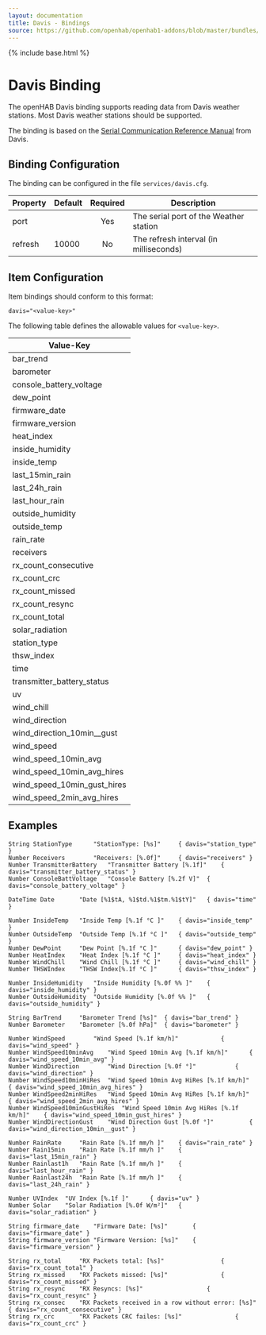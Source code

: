 ```yaml
---
layout: documentation
title: Davis - Bindings
source: https://github.com/openhab/openhab1-addons/blob/master/bundles/binding/org.openhab.binding.davis/README.md
---
```


<!-- Attention authors: Do not edit directly. Please add your changes to the appropriate source repository -->

{% include base.html %}

# Davis Binding

The openHAB Davis binding supports reading data from Davis weather stations.  Most Davis weather stations should be supported.

The binding is based on the [Serial Communication Reference Manual](http://www.google.at/url?sa=t&rct=j&q=&esrc=s&source=web&cd=1&cad=rja&uact=8&ved=0CCQQFjAA&url=http%3A%2F%2Fwww.davisnet.com%2Fsupport%2Fweather%2Fdownload%2FVantageSerialProtocolDocs_v261.pdf&ei=yns1VLO9B9Pe7Ab9hYDgDQ&usg=AFQjCNEUP_O6jjV3tHaxc7_faaLKWAtw2g&sig2=0YuJy45Qmk76RlffOqayuA&bvm=bv.76943099,d.ZGU) from Davis.


## Binding Configuration

The binding can be configured in the file `services/davis.cfg`.

| Property | Default | Required | Description                            |
|----------|---------|:--------:|----------------------------------------|
| port     |         | Yes      | The serial port of the Weather station |
| refresh  | 10000   | No       | The refresh interval (in milliseconds) |


## Item Configuration

Item bindings should conform to this format:

    davis="<value-key>"

The following table defines the allowable values for `<value-key>`.

| Value-Key                   |
|-----------------------------|
| bar_trend                   |
| barometer                   |
| console_battery_voltage     |
| dew_point                   |
| firmware_date               |
| firmware_version            |
| heat_index                  |
| inside_humidity             |
| inside_temp                 |
| last_15min_rain             |
| last_24h_rain               |
| last_hour_rain              |
| outside_humidity            |
| outside_temp                |
| rain_rate                   |
| receivers                   |
| rx_count_consecutive        |
| rx_count_crc                |
| rx_count_missed             |
| rx_count_resync             |
| rx_count_total              |
| solar_radiation             |
| station_type                |
| thsw_index                  |
| time                        |
| transmitter_battery_status  |
| uv                          |
| wind_chill                  |
| wind_direction              |
| wind_direction_10min__gust  |
| wind_speed                  |
| wind_speed_10min_avg        |
| wind_speed_10min_avg_hires  |
| wind_speed_10min_gust_hires |
| wind_speed_2min_avg_hires   |


## Examples

	String StationType		"StationType: [%s]"		{ davis="station_type" }
	Number Receivers		"Receivers: [%.0f]"		{ davis="receivers" }
	Number TransmitterBattery	"Transmitter Battery [%.1f]"	{ davis="transmitter_battery_status" } 
	Number ConsoleBattVoltage	"Console Battery [%.2f V]"	{ davis="console_battery_voltage" } 

	DateTime Date		"Date [%1$tA, %1$td.%1$tm.%1$tY]"	{ davis="time" }

	Number InsideTemp	"Inside Temp [%.1f °C ]"	{ davis="inside_temp" } 
	Number OutsideTemp	"Outside Temp [%.1f °C ]"	{ davis="outside_temp" } 
	Number DewPoint		"Dew Point [%.1f °C ]"		{ davis="dew_point" } 
	Number HeatIndex	"Heat Index [%.1f °C ]"		{ davis="heat_index" } 
	Number WindChill	"Wind Chill [%.1f °C ]"		{ davis="wind_chill" } 
	Number THSWIndex	"THSW Index[%.1f °C ]"		{ davis="thsw_index" } 

	Number InsideHumidity	"Inside Humidity [%.0f %% ]"	{ davis="inside_humidity" }
	Number OutsideHumidity	"Outside Humidity [%.0f %% ]"	{ davis="outside_humidity" }

	String BarTrend		"Barometer Trend [%s]"	{ davis="bar_trend" }
	Number Barometer	"Barometer [%.0f hPa]"	{ davis="barometer" }

	Number WindSpeed		"Wind Speed [%.1f km/h]"			{ davis="wind_speed" }
	Number WindSpeed10minAvg	"Wind Speed 10min Avg [%.1f km/h]"		{ davis="wind_speed_10min_avg" }
	Number WindDirection		"Wind Direction [%.0f °]"			{ davis="wind_direction" }
	Number WindSpeed10minHiRes	"Wind Speed 10min Avg HiRes [%.1f km/h]"	{ davis="wind_speed_10min_avg_hires" }
	Number WindSpeed2minHiRes	"Wind Speed 10min Avg HiRes [%.1f km/h]"	{ davis="wind_speed_2min_avg_hires" }
	Number WindSpeed10minGustHiRes	"Wind Speed 10min Avg HiRes [%.1f km/h]"	{ davis="wind_speed_10min_gust_hires" }
	Number WindDirectionGust	"Wind Direction Gust [%.0f °]"			{ davis="wind_direction_10min__gust" }

	Number RainRate		"Rain Rate [%.1f mm/h ]"	{ davis="rain_rate" } 
	Number Rain15min	"Rain Rate [%.1f mm/h ]"	{ davis="last_15min_rain" } 
	Number Rainlast1h	"Rain Rate [%.1f mm/h ]"	{ davis="last_hour_rain" } 
	Number Rainlast24h	"Rain Rate [%.1f mm/h ]"	{ davis="last_24h_rain" } 

	Number UVIndex	"UV Index [%.1f ]"		{ davis="uv" } 
	Number Solar	"Solar Radiation [%.0f W/m²]"	{ davis="solar_radiation" } 

	String firmware_date	"Firmware Date: [%s]"		{ davis="firmware_date" }
	String firmware_version	"Firmware Version: [%s]"	{ davis="firmware_version" }

	String rx_total		"RX Packets total: [%s]"				{ davis="rx_count_total" }
	String rx_missed	"RX Packets missed: [%s]"				{ davis="rx_count_missed" }
	String rx_resync	"RX Resyncs: [%s]"					{ davis="rx_count_resync" }
	String rx_consec	"RX Packets received in a row without error: [%s]"	{ davis="rx_count_consecutive" }
	String rx_crc		"RX Packets CRC failes: [%s]"				{ davis="rx_count_crc" }
